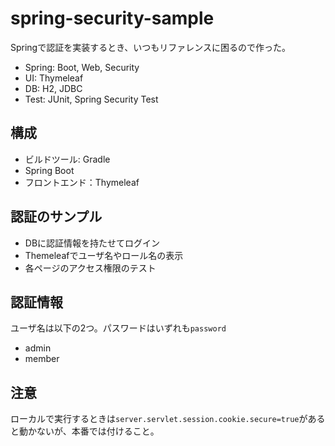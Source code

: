 # spring-security-sample

Springで認証を実装するとき、いつもリファレンスに困るので作った。  

* Spring: Boot, Web, Security
* UI: Thymeleaf
* DB: H2, JDBC
* Test: JUnit, Spring Security Test

## 構成
* ビルドツール: Gradle
* Spring Boot
* フロントエンド：Thymeleaf

## 認証のサンプル

* DBに認証情報を持たせてログイン
* Themeleafでユーザ名やロール名の表示
* 各ページのアクセス権限のテスト

## 認証情報
ユーザ名は以下の2つ。パスワードはいずれも`password`

* admin
* member

## 注意
ローカルで実行するときは`server.servlet.session.cookie.secure=true`があると動かないが、本番では付けること。

